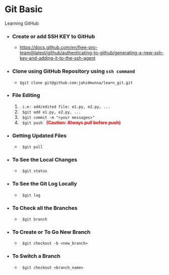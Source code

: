 # Git Basic

Learning GitHub

- ### Create or add SSH KEY to GitHub

  - https://docs.github.com/en/free-pro-team@latest/github/authenticating-to-github/generating-a-new-ssh-key-and-adding-it-to-the-ssh-agent

- ### Clone using GitHub Repository using `ssh command`

  - `$git clone git@github.com:jahidmunna/learn_git.git`

- ### File Editing
  1. &nbsp; `i.e: add/edited file: e1.py, e2.py, ...`
  2. &nbsp; `$git add e1.py, e2.py, ...`
  3. &nbsp; `$git commit -m "<your messages>" `
  4. &nbsp; `$git push` &nbsp; <b style='color:red'>(**Caution: Always pull before push**)</b>
- ### Getting Updated Files
  - &nbsp; `$git pull`
- ### To See the Local Changes
  - &nbsp; `$git status`
- ### To See the Git Log Locally

  - &nbsp; `$git log`

- ### To Check all the Branches
  - &nbsp; `$git branch`
- ### To Create or To Go New Branch
  - &nbsp; `$git checkout -b <new_branch>`
- ### To Switch a Branch
  - &nbsp; `$git checkout <branch_name>`
